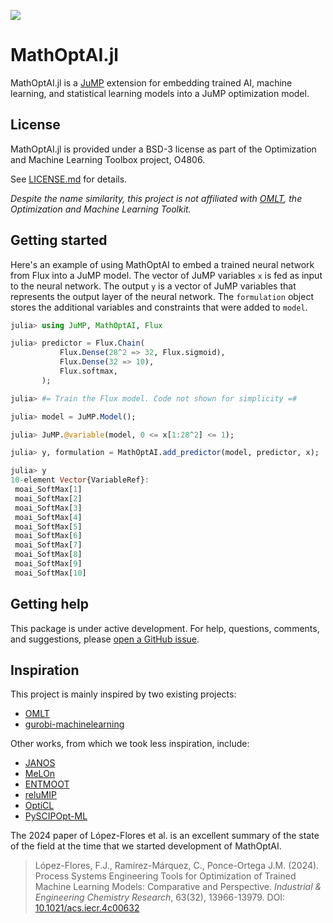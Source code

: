 ![](https://upload.wikimedia.org/wikipedia/commons/2/22/Standing_Moai_at_Ahu_Tongariki%2C_Easter_Island%2C_Pacific_Ocean.jpg)

# MathOptAI.jl

MathOptAI.jl is a [JuMP](https://jump.dev) extension for embedding trained AI,
machine learning, and statistical learning models into a JuMP optimization
model.

## License

MathOptAI.jl is provided under a BSD-3 license as part of the Optimization and
Machine Learning Toolbox project, O4806.

See [LICENSE.md](https://github.com/lanl-ansi/MathOptAI.jl/blob/main/LICENSE.md)
for details.

_Despite the name similarity, this project is not affiliated with [OMLT](https://github.com/cog-imperial/OMLT),
the Optimization and Machine Learning Toolkit._

## Getting started

Here's an example of using MathOptAI to embed a trained neural network from Flux
into a JuMP model. The vector of JuMP variables `x` is fed as input to the
neural network. The output `y` is a vector of JuMP variables that represents the
output layer of the neural network. The `formulation` object stores the
additional variables and constraints that were added to `model`.

```julia
julia> using JuMP, MathOptAI, Flux

julia> predictor = Flux.Chain(
           Flux.Dense(28^2 => 32, Flux.sigmoid),
           Flux.Dense(32 => 10),
           Flux.softmax,
       );

julia> #= Train the Flux model. Code not shown for simplicity =#

julia> model = JuMP.Model();

julia> JuMP.@variable(model, 0 <= x[1:28^2] <= 1);

julia> y, formulation = MathOptAI.add_predictor(model, predictor, x);

julia> y
10-element Vector{VariableRef}:
 moai_SoftMax[1]
 moai_SoftMax[2]
 moai_SoftMax[3]
 moai_SoftMax[4]
 moai_SoftMax[5]
 moai_SoftMax[6]
 moai_SoftMax[7]
 moai_SoftMax[8]
 moai_SoftMax[9]
 moai_SoftMax[10]
```

## Getting help

This package is under active development. For help, questions, comments, and
suggestions, please [open a GitHub issue](https://github.com/lanl-ansi/MathOptAI.jl/issues/new).

## Inspiration

This project is mainly inspired by two existing projects:

 * [OMLT](https://github.com/cog-imperial/OMLT)
 * [gurobi-machinelearning](https://github.com/Gurobi/gurobi-machinelearning)

Other works, from which we took less inspiration, include:

 * [JANOS](https://github.com/INFORMSJoC/2020.1023)
 * [MeLOn](https://git.rwth-aachen.de/avt-svt/public/MeLOn)
 * [ENTMOOT](https://github.com/cog-imperial/entmoot)
 * [reluMIP](https://github.com/process-intelligence-research/ReLU_ANN_MILP)
 * [OptiCL](https://github.com/hwiberg/OptiCL)
 * [PySCIPOpt-ML](https://github.com/Opt-Mucca/PySCIPOpt-ML)

The 2024 paper of López-Flores et al. is an excellent summary of the state of
the field at the time that we started development of MathOptAI.

> López-Flores, F.J., Ramírez-Márquez, C., Ponce-Ortega J.M. (2024). Process
> Systems Engineering Tools for Optimization of Trained Machine Learning Models:
> Comparative and Perspective. _Industrial & Engineering Chemistry Research_,
> 63(32), 13966-13979. DOI: [10.1021/acs.iecr.4c00632](https://pubs.acs.org/doi/abs/10.1021/acs.iecr.4c00632)
